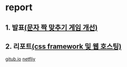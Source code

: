 # report

## 1. 발표[(문자 짝 맞추기 게임 개선)](https://github.com/pwrwpw/gameP/tree/main/1012)

## 2. 리포트[(css framework 및 웹 호스팅)](https://github.com/pwrwpw/gameP/tree/main/cssreport)
[gitub.io](https://pwrwpw.github.io/gameP/)
[netfliy](https://csssreport.netlify.app/)